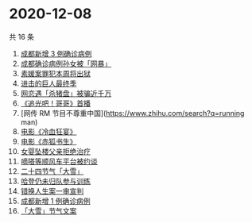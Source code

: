 # 2020-12-08

共 16 条

<!-- BEGIN ZHIHUSEARCH -->
<!-- 最后更新时间 Tue Dec 08 2020 20:09:02 GMT+0800 (CST) -->
1. [成都新增 3 例确诊病例](https://www.zhihu.com/search?q=成都新增)
1. [成都确诊病例孙女被「网暴」](https://www.zhihu.com/search?q=成都孙女)
1. [素媛案罪犯本周将出狱](https://www.zhihu.com/search?q=素媛案)
1. [进击的巨人最终季](https://www.zhihu.com/search?q=进击的巨人最终季)
1. [网恋遇「杀猪盘」被骗近千万](https://www.zhihu.com/search?q=杀猪盘)
1. [《追光吧！哥哥》首播](https://www.zhihu.com/search?q=追光吧哥哥)
1. [网传 RM 节目不尊重中国](https://www.zhihu.com/search?q=running man)
1. [电影《冷血狂宴》](https://www.zhihu.com/search?q=冷血狂宴)
1. [电影《赤狐书生》](https://www.zhihu.com/search?q=赤狐书生)
1. [女婴坠楼父亲拒绝治疗](https://www.zhihu.com/search?q=女婴坠楼)
1. [嘀嗒等顺风车平台被约谈](https://www.zhihu.com/search?q=顺风车)
1. [二十四节气「大雪」](https://www.zhihu.com/search?q=大雪)
1. [哈登仍未归队参与训练](https://www.zhihu.com/search?q=哈登)
1. [错换人生案一审宣判](https://www.zhihu.com/search?q=错换人生)
1. [成都新增 1 例确诊病例](https://www.zhihu.com/search?q=成都确诊)
1. [「大雪」节气文案](https://www.zhihu.com/search?q=大雪文案)
<!-- END ZHIHUSEARCH -->
